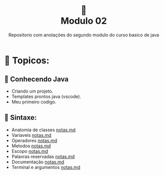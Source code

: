 
<h1 align="center">
🐛<br> Modulo 02</h1>
<div align=center> Repositorio com anotações do segundo modulo do curso basico de java</div>
<br>

# 🔗 Topicos:

## 📌 Conhecendo Java

* Criando um projeto.
* Templates prontos java (vscode).
* Meu primeiro codigo.

## 📌 Sintaxe:

* Anatomia de classes [notas.md](https://github.com/olgaleticialopes/java/tree/main/modulo_02/sintaxe/Anatomia_classe)
* Variaveis [notas.md](https://github.com/olgaleticialopes/java/tree/main/modulo_02/sintaxe/tipos_e_variaveis)
* Operadores [notas.md](https://github.com/olgaleticialopes/java/tree/main/modulo_02/sintaxe/operadores)
* Metodos [notas.md](https://github.com/olgaleticialopes/java/tree/main/modulo_02/sintaxe/metodos)
* Escopo [notas.md](https://github.com/olgaleticialopes/java/tree/main/modulo_02/sintaxe/escopo/)
* Palavras reservadas [notas.md](https://github.com/olgaleticialopes/java/tree/main/modulo_02/sintaxe/palavras_reservadas)
* Documentação [notas.md](https://github.com/olgaleticialopes/java/tree/main/modulo_02/sintaxe/documentação)
* Terminal e argumentos [notas.md](https://github.com/olgaleticialopes/java/tree/main/modulo_02/sintaxe/terminal_argumentos)


